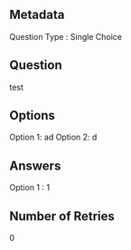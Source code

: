 ## Metadata
Question Type : Single Choice

## Question
test

## Options
Option 1: ad
Option 2: d

## Answers
Option 1 : 1

## Number of Retries
0

